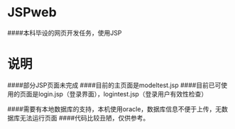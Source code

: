# JSPweb
####本科毕设的网页开发任务，使用JSP

# 说明

####部分JSP页面未完成
####目前的主页面是modeltest.jsp
####目前已可使用的页面是login.jsp（登录界面），logintest.jsp（登录用户有效性检查）

####需要有本地数据库的支持，本机使用oracle，数据库信息不便于上传，无数据库无法运行页面
####代码比较丑陋，仅供参考。
